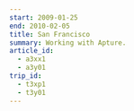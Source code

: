 ```yaml
---
start: 2009-01-25
end: 2010-02-05
title: San Francisco
summary: Working with Apture.
article_id:
  - a3xx1
  - a3y01
trip_id:
  - t3xp1
  - t3y01
---
```

